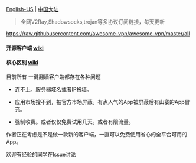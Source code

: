 [English-US](README.md) | [中国大陆](READMECN.md)

> 全网V2Ray,Shadowsocks,trojan等多协议订阅链接，每天更新

https://raw.githubusercontent.com/awesome-vpn/awesome-vpn/master/all


#### 开源客户端 [wiki](https://github.com/awesome-vpn/awesome-vpn/wiki/%E5%BC%80%E6%BA%90%E5%AE%A2%E6%88%B7%E7%AB%AF(%E4%B8%AD%E5%9B%BD%E5%A4%A7%E9%99%86))

#### 核心区别 [wiki](https://github.com/awesome-vpn/awesome-vpn/wiki/Cores)


目前所有 一键翻墙客户端都存在各种问题

- 连不上。服务器域名或者IP被墙。

- 应用市场搜不到，被官方市场屏蔽。有点人气的App被屏蔽后有山寨的App冒充。

- 强制收费。或者仅仅免费试用几天。或者有限流量。

作者正在考虑是不是做一款新的客户端，一直可以免费使用省心的全平台可用的App。

欢迎有经验的同学在Issue讨论
